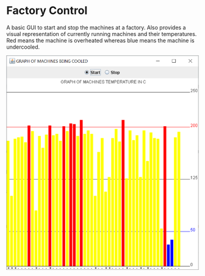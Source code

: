 # Factory Control

A basic GUI to start and stop the machines at a factory. Also provides a visual representation of currently running machines and their temperatures. Red means the machine is overheated whereas blue means the machine is undercooled.

![factory control](screenshots/factory-control-1.PNG)
